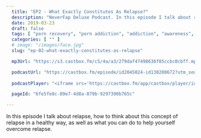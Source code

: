 ```yaml
---
  title: "EP2 - What Exactly Constitutes As Relapse?"
  description: "NeverFap Deluxe Podcast. In this episode I talk about relapse, as well as how you can think about this concept of relapse in a healthy way."
  date: 2019-03-23
  draft: false
  tags: [ "porn recovery", "porn addiction", "addiction", "awareness", "nofap", "neverfap", "neverfap deluxe", "neverfap basics", "nofap podcast", "neverfap podcast", "neverfap deluxe podcast" ]
  categories: [ "" ]
  # image: "/images/face.jpg"
  slug: "ep-02-what-exactly-constitutes-as-relapse"

  mp3Url: "https://s3.castbox.fm/c5/4a/a3/279daf47498636f85ccbc0cbff.mp3"

  podcastUrl: "https://castbox.fm/episode/id2045024-id138208672?utm_source=podcaster&utm_medium=dlink&utm_campaign=e_138208672&utm_content=EP2%20-%20What%20Exactly%20Constitutes%20As%20Relapse%3F-CastBox_FM"
  
  podcastPlayer: "<iframe src='https://castbox.fm/app/castbox/player/id2045024/id138208672?v=4.1.3&autoplay=0' frameborder='0' width='100%' height='300'></iframe>"

  pageId: "6fe5fe8c-89e7-4d8a-879b-9297390b765c"

---
```


In this episode I talk about relapse, how to think about this concept of relapse in a healthy way, as well as what you can do to help yourself overcome relapse.
